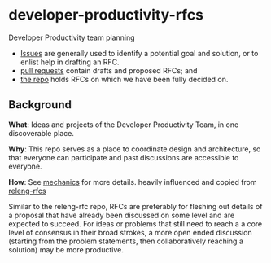 # developer-productivity-rfcs

Developer Productivity team planning

* [Issues](https://github.com/mozilla-conduit/developer-productivity-rfcs/issues) are generally used to identify a potential goal and solution, or to enlist help in drafting an RFC.
* [pull requests](https://github.com/mozilla-conduit/developer-productivity-rfcs/pulls) contain drafts and proposed RFCs; and
* [the repo](rfcs/) holds RFCs on which we have been fully decided on.

## Background

**What**: Ideas and projects of the Developer Productivity Team, in one discoverable place.

**Why**: This repo serves as a place to coordinate design and architecture, so that everyone can participate and past discussions are accessible to everyone.

**How**: See [mechanics](mechanics.md) for more details. heavily influenced and copied from [releng-rfcs](https://github.com/mozilla-releng/releng-rfcs)

Similar to the releng-rfc repo, RFCs are preferably for fleshing out details of a proposal that have already been discussed on some level and are expected to succeed. For ideas or problems that still need to reach a a core level of consensus in their broad strokes, a more open ended discussion (starting from the problem statements, then collaboratively reaching a solution) may be more productive.
